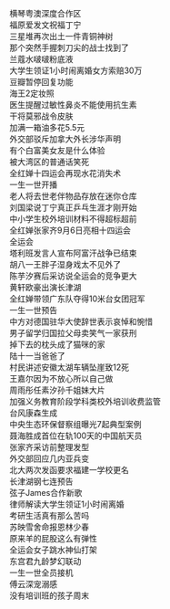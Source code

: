 横琴粤澳深度合作区  
福原爱发文祝福丁宁  
三星堆再次出土一件青铜神树  
那个突然手握刺刀尖的战士找到了  
兰蔻水啵啵粉底液  
大学生领证1小时闹离婚女方索赔30万  
豆瓣暂停回复功能  
海王2定妆照  
医生提醒过敏性鼻炎不能使用抗生素  
干将莫邪战令皮肤  
加满一箱油多花5.5元  
外交部驳斥加拿大外长涉华声明  
有个白富美女友是什么体验  
被大湾区的普通话笑死  
全红婵十四运会再现水花消失术  
一生一世开播  
老人将去世老伴物品存放在迷你仓库  
刘国梁说丁宁真正乒乓生涯才刚开始  
中小学生校外培训材料不得超标超前  
全红婵张家齐9月6日亮相十四运会  
全运会  
塔利班发言人宣布阿富汗战争已结束  
胡八一王胖子湿身戏太不见外了  
陈芋汐赛后采访说全运会的竞争更大  
黄轩欧豪出演长津湖  
全红婵带领广东队夺得10米台女团冠军  
一生一世预告  
中方对德国驻华大使辞世表示哀悼和惋惜  
男子留学归国拉父母卖笑气一家获刑  
掉下去的枕头成了猫咪的家  
陆十一当爸爸了  
村民讲述安徽太湖车辆坠崖致12死  
王嘉尔因为不放心所以自己做  
周雨彤任素汐孙千姐妹大片  
加强义务教育阶段学科类校外培训收费监管  
台风康森生成  
中央生态环保督察组曝光7起典型案例  
聂海胜成首位在轨100天的中国航天员  
张家齐采访前整理发型  
外交部回应几内亚兵变  
北大两次发函要求福建一学校更名  
长津湖钢七连预告  
弦子James合作新歌  
律师解读大学生领证1小时闹离婚  
考研生活真有那么苦吗  
苏映雪舍命报恩林少春  
原来羊的屁股这么有弹性  
全运会女子跳水神仙打架  
东宫君九龄梦幻联动  
一生一世全员接机  
傅云深宠溺感  
没有培训班的孩子周末  
